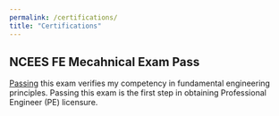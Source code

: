 ```yaml
---
permalink: /certifications/
title: "Certifications"
---
```




## NCEES FE Mecahnical Exam Pass

[Passing](https://account.ncees.org/rn/2298733-1532875-d2f4c20) this exam verifies my competency in fundamental engineering principles. Passing this exam is the first step in obtaining Professional Engineer (PE) licensure.


<!-- ## Intermediate Python3 

(Received 12/31/2023)

This [course](https://www.codecademy.com/learn/learn-intermediate-python-3) was a good way for me to get introduced some more concepts and capabilities in Python. I particularly enjoyed learning more about OOP principles and unit testing, which were directly related to things I needed to implement in some other projects.

## PyTorch for Deep Learning with Python Bootcamp

(Received 04/19/2023)

This [course](https://www.udemy.com/course/pytorch-for-deep-learning-with-python-bootcamp/) was helfpul to get a broad overview of the capabilities of using PyTorch for different applications ranging from image classification, to forecasting time series and categorical targets using sequenced data.

## [AWS Certified Cloud Practitioner Foundational](https://www.credly.com/badges/eef56601-b08c-42ce-8bcf-ae0a8e3b4e0a/public_url) 

(Passed Exam on 04/02/2023)

This [course](https://rb.gy/fqst6) and extra [exams](https://rb.gy/19lxn) were very helpful in studying for this exam. This gave a nice overview of the AWS ecosystem and the basic AWS services that can be used for a wide variety of applications. 

## Python for Everybody Specialization

(Received 04/24/2022)

This [specialization](https://www.coursera.org/specializations/python) was useful to brush up on the fundamentals of Python ranging from data structures to network application program interfaces.

## Complete Guide to Rotations and Transformations

(Received 04/12/2022)

This [course](https://www.udemy.com/course/complete-guide-to-rotations-and-transformations/) was nicely layed out and explained the different types of representing attitude ranging from Euler angles to Quaternions. It also discussed how to convert between different reference frames.

## Sports Performance Analytics Specialization

(Received 04/06/2022)

This [specialization](https://www.coursera.org/specializations/sports-analytics) was useful to learn how to perform data analysis and develop models to anticipate sport outcomes and metrics.

## Wharton Online Entrepreneurship Specialization

(Received 11/17/2022)

I was able to complete 4 out of 5 courses needed for this [specialization](https://www.coursera.org/specializations/wharton-entrepreneurship#courses). This was a very good introductory set of materials of understanding the basics of developing and pursuing entrepreneurial opportunities. -->
